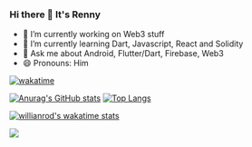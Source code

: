 ### Hi there 👋 It's Renny


<!-- **rennylangat/RennyLangat** is a ✨ _special_ ✨ repository because its `README.md` (this file) appears on your GitHub profile.!-->

<!--Here are some ideas to get you started:!-->

- 🔭 I’m currently working on Web3 stuff
- 🌱 I’m currently learning Dart, Javascript, React and Solidity
- 💬 Ask me about Android, Flutter/Dart, Firebase, Web3
- 😄 Pronouns: Him

[![wakatime](https://wakatime.com/badge/user/b44b1356-dee7-4791-a127-91e80dac6093.svg)](https://wakatime.com/@b44b1356-dee7-4791-a127-91e80dac6093) 

[![Anurag's GitHub stats](https://github-readme-stats.vercel.app/api?username=rennylangat&show_icons=true&theme=radical&count_private=true)](https://github.com/anuraghazra/github-readme-stats) [![Top Langs](https://github-readme-stats.vercel.app/api/top-langs/?username=rennylangat&layout=compact)](https://github.com/anuraghazra/github-readme-stats)

[![willianrod's wakatime stats](https://github-readme-stats.vercel.app/api/wakatime?username=Cyberboolean)](https://github.com/anuraghazra/github-readme-stats)  






<a href="https://hits.seeyoufarm.com"><img src="https://hits.seeyoufarm.com/api/count/incr/badge.svg?url=https%3A%2F%2Fgithub.com%2Frennylangat%2Fhit-counter&count_bg=%2379C83D&title_bg=%23555555&icon=&icon_color=%23E7E7E7&title=hits&edge_flat=false"/></a>
